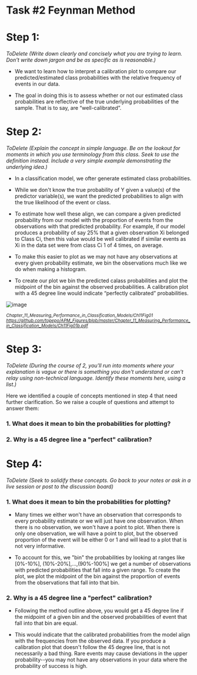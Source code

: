 # Task #2 Feynman Method

# Step 1: 
*ToDelete (Write down clearly and concisely what you are trying to learn. Don't write down jargon and be as specific as is reasonable.)*

- We want to learn how to interpret a calibration plot to compare our predicted/estimated class probabilities with the relative frequency of events in our data. 

- The goal in doing this is to assess whether or not our estimated class probabilities are reflective of the true underlying probabilities of the sample. That is to say, are “well-calibrated”.



# Step 2: 
*ToDelete (Explain the concept in simple language.  Be on the lookout for moments in which you use terminology from this class.  Seek to use the definition instead.  Include a very simple example demonstrating the underlying idea.)*

- In a classification model, we ofter generate estimated class probabilities. 

- While we don't know the true probability of Y given a value(s) of the predictor variable(s), we want the predicted probabilities to align with the true likelihood of the event or class. 

- To estimate how well these align, we can compare a given predicted probability from our model with the proportion of events from the observations with that predicted probability. For example, if our model produces a probability of say 25% that a given observation Xi belonged to Class Ci, then this value would be well calibrated if similar events as Xi in the data set were from class Ci 1 of 4 times, on average.

- To make this easier to plot as we may not have any observations at every given probability estimate, we bin the observations much like we do when making a histogram.

- To create our plot we bin the predicted calass probabilities and plot the midpoint of the bin against the observed probabilities. A calibration plot with a 45 degree line would indicate “perfectly calibrated” probabilities.

![image](https://user-images.githubusercontent.com/73800545/195630616-1dafdcfc-b6ba-4e3a-81ed-b36e01be0337.png)

<sub> *Chapter_11_Measuring_Performance_in_Classification_Models/Ch11Fig01 https://github.com/topepo/APM_Figures/blob/master/Chapter_11_Measuring_Performance_in_Classification_Models/Ch11Fig01b.pdf* 

  
 
# Step 3:  
*ToDelete (During the course of 2, you'll run into moments where your explanation is vague or there is something you don't understand or can't relay using non-technical language.  Identify these moments here, using a list.)*

Here we identified a couple of concepts mentioned in step 4 that need further clarification. So we raise a couple of questions and attempt to answer them:
  
  ### 1. What does it mean to bin the probabilities for plotting?
  
  ### 2. Why is a 45 degree line a "perfect" calibration?

  
  
# Step 4: 
 *ToDelete (Seek to solidify these concepts. Go back to your notes or ask in a live session or post to the discussion board)* 

### 1. What does it mean to bin the probabilities for plotting?
  
  - Many times we either won't have an observation that corresponds to every probability estimate or we will just have one observation. When there is no observation,
  we won't have a point to plot. When there is only one observation, we will have a point to plot, but the observed proportion of the event will be either 0 or 1 and
  will lead to a plot that is not very informative. 
  
  - To account for this, we "bin" the probabilities by looking at ranges like [0%-10%], (10%-20%],...,(90%-100%] we get a number of observations with predicted 
  probabilities that fall into a given range. To create the plot, we plot the midpoint of the bin against the proportion of events from the observations that fall into
  that bin.

### 2. Why is a 45 degree line a "perfect" calibration?
  
  - Following the method outline above, you would get a 45 degree line if the midpoint of a given bin and the observed probabilities of event that fall into that bin
  are equal. 
  
  - This would indicate that the calibrated probabilities from the model align with the frequencies from the observed data. If you produce a calibration plot that 
  doesn't follow the 45 degree line, that is not necessarily a bad thing. Rare events may cause deviations in the upper probability--you may not have any observations
  in your data where the probability of success is high.






